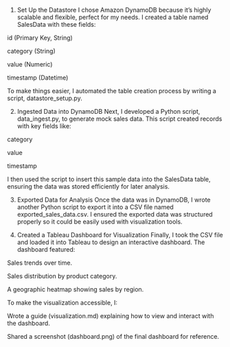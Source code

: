 1. Set Up the Datastore
    I chose Amazon DynamoDB because it’s highly scalable and flexible, perfect for my needs. I created a table named SalesData with these fields:

id (Primary Key, String)

category (String)

value (Numeric)

timestamp (Datetime)

To make things easier, I automated the table creation process by writing a script, datastore_setup.py.

2. Ingested Data into DynamoDB
   Next, I developed a Python script, data_ingest.py, to generate mock sales data. This script created records with key fields like:

category

value

timestamp

I then used the script to insert this sample data into the SalesData table, ensuring the data was stored efficiently for later analysis.

3. Exported Data for Analysis
   Once the data was in DynamoDB, I wrote another Python script to export it into a CSV file named exported_sales_data.csv. I ensured the exported data was structured properly so it could be easily used with visualization tools.

5. Created a Tableau Dashboard for Visualization
   Finally, I took the CSV file and loaded it into Tableau to design an interactive dashboard.
   The dashboard featured:

Sales trends over time.

Sales distribution by product category.

A geographic heatmap showing sales by region.

To make the visualization accessible, I:

Wrote a guide (visualization.md) explaining how to view and interact with the dashboard.

Shared a screenshot (dashboard.png) of the final dashboard for reference.
